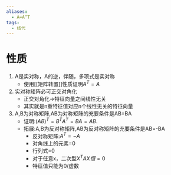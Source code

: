 ```yaml
---
aliases:
  - A=A^T
tags:
  - 线代
---
```

# 性质
1. A是实对称，A的逆，伴随，多项式是实对称
	- 使用[[矩阵转置]]性质证明$A^T=A$
2. 实对称矩阵必可正交对角化
	- 正交对角化->特征向量之间线性无关
	- 其实就是n重特征值对应n个线性无关的特征向量
3. A,B为对称矩阵,AB为对称矩阵的充要条件是AB=BA
	- 证明:$(AB)^T=B^TA^T=BA=AB$.
	- 拓展:A,B为反对称矩阵,AB为反对称矩阵的充要条件是AB=-BA
		- 反对称矩阵:$A^T=-A$
		- 对角线上的元素=0
		- 行列式=0
		- 对于任意x，二次型$X^TAX恒=0$
		- 特征值只能为0/虚数